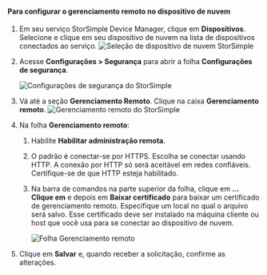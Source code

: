 
<a id="to-configure-remote-management-on-cloud-appliance" class="xliff"></a>

#### Para configurar o gerenciamento remoto no dispositivo de nuvem

1. Em seu serviço StorSimple Device Manager, clique em **Dispositivos**. Selecione e clique em seu dispositivo de nuvem na lista de dispositivos conectados ao serviço.
    ![Seleção de dispositivo de nuvem StorSimple](./media/storsimple-8000-configure-remote-management-http-device/sca-remote-manage1.png)

2. Acesse **Configurações > Segurança** para abrir a folha **Configurações de segurança**.

     ![Configurações de segurança do StorSimple](./media/storsimple-8000-configure-remote-management-http-device/sca-remote-manage2.png)

3. Vá até a seção **Gerenciamento Remoto**. Clique na caixa **Gerenciamento remoto**.
     ![Gerenciamento remoto do StorSimple](./media/storsimple-8000-configure-remote-management-http-device/sca-remote-manage3.png)

4. Na folha **Gerenciamento remoto**:

    1. Habilite **Habilitar administração remota**.
    2. O padrão é conectar-se por HTTPS. Escolha se conectar usando HTTP. A conexão por HTTP só será aceitável em redes confiáveis. Certifique-se de que HTTP esteja habilitado.
    3. Na barra de comandos na parte superior da folha, clique em **... Clique em**  e depois em **Baixar certificado** para baixar um certificado de gerenciamento remoto. Especifique um local no qual o arquivo será salvo. Esse certificado deve ser instalado na máquina cliente ou host que você usa para se conectar ao dispositivo de nuvem.

        ![Folha Gerenciamento remoto](./media/storsimple-8000-configure-remote-management-http-device/sca-remote-manage4.png)
5. Clique em **Salvar** e, quando receber a solicitação, confirme as alterações.